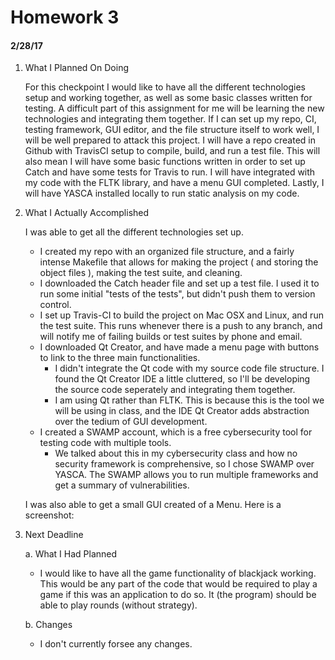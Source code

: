 # Homework 3
#### 2/28/17

   1. What I Planned On Doing
   
      For this checkpoint I would like to have all the different technologies setup and working together, as well as some basic classes written for testing. A difficult part of this assignment for me will be learning the new technologies and integrating them together. If I can set up my repo, CI, testing framework, GUI editor, and the file structure itself to work well, I will be well prepared to attack this project. I will have a repo created in Github with TravisCI setup to compile, build, and run a test file. This will also mean I will have some basic functions written in order to set up Catch and have some tests for Travis to run. I will have integrated with my code with the FLTK library, and have a menu GUI completed. Lastly, I will have YASCA installed locally to run static analysis on my code.
      
   2. What I Actually Accomplished
   
      I was able to get all the different technologies set up. 
      * I created my repo with an organized file structure, and a fairly intense Makefile that allows for making the project ( and storing the object files ), making the test suite, and cleaning.
      * I downloaded the Catch header file and set up a test file. I used it to run some initial "tests of the tests", but didn't push them to version control.
      * I set up Travis-CI to build the project on Mac OSX and Linux, and run the test suite. This runs whenever there is a push to any branch, and will notify me of failing builds or test suites by phone and email.
      * I downloaded Qt Creator, and have made a menu page with buttons to link to the three main functionalities.
         * I didn't integrate the Qt code with my source code file structure. I found the Qt Creator IDE a little cluttered, so I'll be developing the source code seperately and integrating them together. 
         * I am using Qt rather than FLTK. This is because this is the tool we will be using in class, and the IDE Qt Creator adds abstraction over the tedium of GUI development.
      * I created a SWAMP account, which is a free cybersecurity tool for testing code with multiple tools.
         * We talked about this in my cybersecurity class and how no security framework is comprehensive, so I chose SWAMP over YASCA. The SWAMP allows you to run multiple frameworks and get a summary of vulnerabilities.
       
      I was also able to get a small GUI created of a Menu. Here is a screenshot:
      
   3. Next Deadline
        
        a. What I Had Planned
        
        * I would like to have all the game functionality of blackjack working. This would be any part of the code that would be required to play a game if this was an application to do so. It (the program) should be able to play rounds (without strategy).
         
        b. Changes
        
        * I don't currently forsee any changes.
           
   
          
